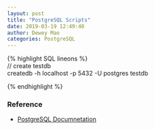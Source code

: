 ```yaml
--- 
layout: post 
title: "PostgreSQL Scripts" 
date: 2019-03-19 12:49:40 
author: Dewey Mao 
categories: PostgreSQL 
--- 
```

{% highlight SQL lineons %}   
// create testdb    
createdb -h localhost -p 5432 -U postgres testdb    


{% endhighlight %}
### Reference
- <a href="https://www.postgresql.org/docs/manuals/" target="_blank"> PostgreSQL Documnetation </a>